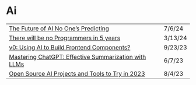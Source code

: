 # Ai

|                                                                                                                                                                          |         |
| ------------------------------------------------------------------------------------------------------------------------------------------------------------------------ | ------- |
| [The Future of AI No One’s Predicting](https://medium.datadriveninvestor.com/the-future-of-ai-no-ones-predicting-fae4a52f720f)                                           | 7/6/24  |
| [There will be no Programmers in 5 years](https://dev.to/sufian/there-will-be-no-programmers-in-5-years-2o61)                                                            | 3/13/24 |
| [v0: Using AI to Build Frontend Components?](https://v0.dev/)                                                                                                            | 9/23/23 |
| [Mastering ChatGPT: Effective Summarization with LLMs](https://towardsdatascience.com/chatgpt-summarization-llms-chatgpt3-chatgpt4-artificial-intelligence-16cf0e3625ce) | 6/7/23  |
| [Open Source AI Projects and Tools to Try in 2023](https://www.freecodecamp.org/news/open-source-ai/)                                                                    | 8/4/23  |
